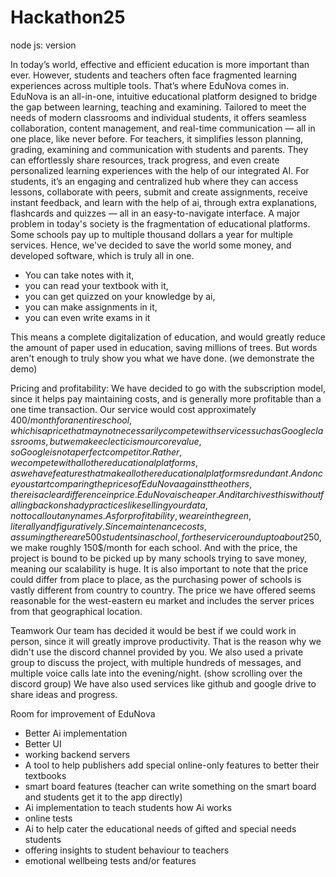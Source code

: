 # Hackathon25

node js: version

In today’s world, effective and efficient education is more important than ever. However, students and teachers often face fragmented learning experiences across multiple tools. That’s where EduNova comes in.
EduNova is an all-in-one, intuitive educational platform designed to bridge the gap between learning, teaching and examining. Tailored to meet the needs of modern classrooms and individual students, it offers seamless collaboration, content management, and real-time communication — all in one place, like never before.
For teachers, it simplifies lesson planning, grading, examining and communication with students and parents. They can effortlessly share resources, track progress, and even create personalized learning experiences with the help of our integrated AI.
For students, it’s an engaging and centralized hub where they can access lessons, collaborate with peers, submit and create assignments, receive instant feedback, and learn with the help of ai, through extra explanations, flashcards and quizzes — all in an easy-to-navigate interface.
A major problem in today's society is the fragmentation of educational platforms. Some schools pay up to multiple thousand dollars a year for multiple services. Hence, we've decided to save the world some money, and developed software, which is truly all in one.
- You can take notes with it,
- you can read your textbook with it,
- you can get quizzed on your knowledge by ai,
- you can make assignments in it,
- you can even write exams in it

This means a complete digitalization of education, and would greatly reduce the amount of paper used in education, saving millions of trees.
But words aren't enough to truly show you what we have done. (we demonstrate the demo)

Pricing and profitability:
We have decided to go with the subscription model, since it helps pay maintaining costs, and is generally more profitable than a one time transaction.
Our service would cost approximately 400$/month for an entire school, which is a price that may not necessarily compete with services such as Google classrooms, but we make eclecticism our core value, so Google is not a perfect competitor. Rather, we compete with all other educational platforms, as we have features that make all other educational platforms redundant. And once you start comparing the prices of EduNova against the others, there is a clear difference in price. EduNova is cheaper. And it archives this without falling back on shady practices like selling your data, not to call out any names.
As for profitability, we are in the green, literally and figuratively. Since maintenance costs, assuming there are 500 students in a school, for the service round up to about 250$, we make roughly 150$/month for each school. And with the price, the project is bound to be picked up by many schools trying to save money, meaning our scalability is huge. It is also important to note that the price could differ from place to place, as the purchasing power of schools is vastly different from country to country. The price we have offered seems reasonable for the west-eastern eu market and includes the server prices from that geographical location.

Teamwork
Our team has decided it would be best if we could work in person, since it will greatly improve productivity. That is the reason why we didn't use the discord channel provided by you. We also used a private group to discuss the project, with multiple hundreds of messages, and multiple voice calls late into the evening/night. (show scrolling over the discord group)
We have also used services like github and google drive to share ideas and progress.

Room for improvement of EduNova
- Better Ai implementation
- Better UI
- working backend servers
- A tool to help publishers add special online-only features to better their textbooks
- smart board features (teacher can write something on the smart board and students get it to the app directly)
- Ai implementation to teach students how Ai works
- online tests
- Ai to help cater the educational needs of gifted and special needs students
- offering insights to student behaviour to teachers
- emotional wellbeing tests and/or features